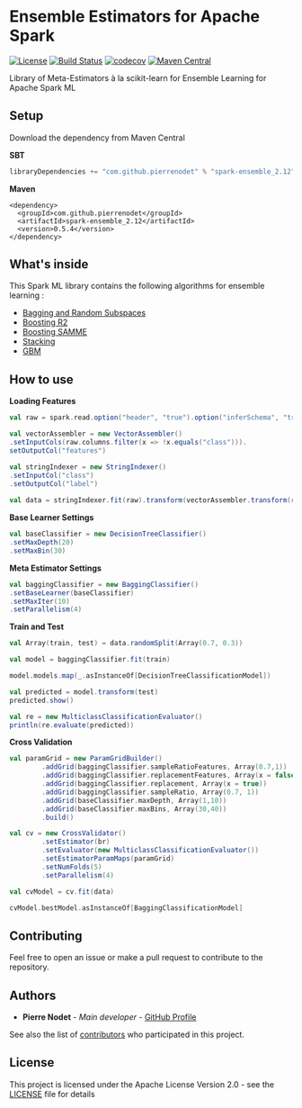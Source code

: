 # Ensemble Estimators for Apache Spark
[![License](https://img.shields.io/badge/license-Apache--2.0-blue.svg)](https://github.com/pierrenodet/spark-ensemble/blob/master/LICENSE)
[![Build Status](https://travis-ci.org/pierrenodet/spark-ensemble.svg?branch=master)](https://travis-ci.org/pierrenodet/spark-ensemble)
[![codecov](https://codecov.io/gh/pierrenodet/spark-ensemble/branch/master/graph/badge.svg)](https://codecov.io/gh/pierrenodet/spark-ensemble)
[![Maven Central](https://img.shields.io/maven-central/v/com.github.pierrenodet/spark-ensemble_2.12.svg?label=maven-central&colorB=blue)](https://search.maven.org/search?q=g:%22com.github.pierrenodet%22%20AND%20a:%22spark-ensemble_2.12%22)

Library of Meta-Estimators à la scikit-learn for Ensemble Learning for Apache Spark ML

## Setup

Download the dependency from Maven Central

**SBT**

```scala
libraryDependencies += "com.github.pierrenodet" % "spark-ensemble_2.12" % "0.5.4"
```

**Maven**

```maven-pom
<dependency>
  <groupId>com.github.pierrenodet</groupId>
  <artifactId>spark-ensemble_2.12</artifactId>
  <version>0.5.4</version>
</dependency>
```

## What's inside

This Spark ML library contains the following algorithms for ensemble learning :

 * [Bagging and Random Subspaces](https://pdfs.semanticscholar.org/d38f/979ad85d59fc93058279010efc73a24a712c.pdf)
 * [Boosting R2](https://pdfs.semanticscholar.org/8d49/e2dedb817f2c3330e74b63c5fc86d2399ce3.pdf)
 * [Boosting SAMME](https://web.stanford.edu/~hastie/Papers/samme.pdf)
 * [Stacking](https://en.wikipedia.org/wiki/Ensemble_learning#Stacking)
 * [GBM](https://statweb.stanford.edu/~jhf/ftp/trebst.pdf)

## How to use

**Loading Features**

```scala
val raw = spark.read.option("header", "true").option("inferSchema", "true").csv("src/test/resources/data/iris/train.csv")

val vectorAssembler = new VectorAssembler()
.setInputCols(raw.columns.filter(x => !x.equals("class"))).
setOutputCol("features")

val stringIndexer = new StringIndexer()
.setInputCol("class")
.setOutputCol("label")
    
val data = stringIndexer.fit(raw).transform(vectorAssembler.transform(raw))
```

**Base Learner Settings**

```scala
val baseClassifier = new DecisionTreeClassifier()
.setMaxDepth(20)
.setMaxBin(30)
```

**Meta Estimator Settings**

```scala
val baggingClassifier = new BaggingClassifier()
.setBaseLearner(baseClassifier)
.setMaxIter(10)
.setParallelism(4)
```

**Train and Test**

```scala
val Array(train, test) = data.randomSplit(Array(0.7, 0.3))

val model = baggingClassifier.fit(train)

model.models.map(_.asInstanceOf[DecisionTreeClassificationModel])

val predicted = model.transform(test)
predicted.show()

val re = new MulticlassClassificationEvaluator()
println(re.evaluate(predicted))
```

**Cross Validation**

```scala
val paramGrid = new ParamGridBuilder()
        .addGrid(baggingClassifier.sampleRatioFeatures, Array(0.7,1))
        .addGrid(baggingClassifier.replacementFeatures, Array(x = false))
        .addGrid(baggingClassifier.replacement, Array(x = true))
        .addGrid(baggingClassifier.sampleRatio, Array(0.7, 1))
        .addGrid(baseClassifier.maxDepth, Array(1,10))
        .addGrid(baseClassifier.maxBins, Array(30,40))
        .build()

val cv = new CrossValidator()
        .setEstimator(br)
        .setEvaluator(new MulticlassClassificationEvaluator())
        .setEstimatorParamMaps(paramGrid)
        .setNumFolds(5)
        .setParallelism(4)

val cvModel = cv.fit(data)

cvModel.bestModel.asInstanceOf[BaggingClassificationModel]
```

## Contributing

Feel free to open an issue or make a pull request to contribute to the repository.

## Authors

* **Pierre Nodet** - *Main developer* - [GitHub Profile](https://github.com/pierrenodet)

See also the list of [contributors](https://github.com/pierrenodet/spark-bagging/graphs/contributors) who participated in this project.

## License

This project is licensed under the Apache License Version 2.0 - see the [LICENSE](LICENSE) file for details
